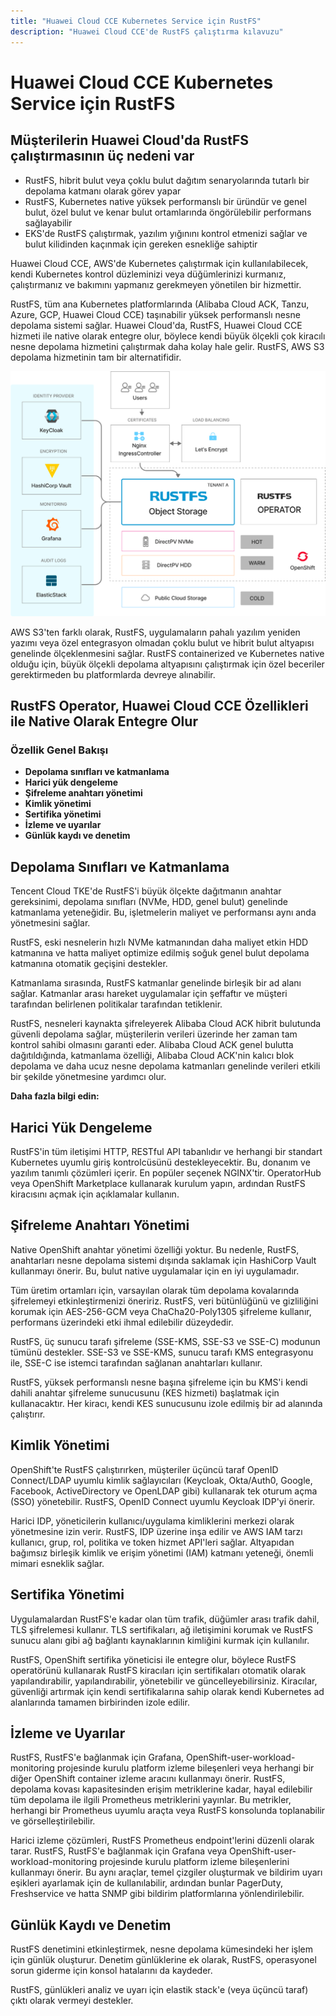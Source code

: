 ```yaml
---
title: "Huawei Cloud CCE Kubernetes Service için RustFS"
description: "Huawei Cloud CCE'de RustFS çalıştırma kılavuzu"
---
```


# Huawei Cloud CCE Kubernetes Service için RustFS

## Müşterilerin Huawei Cloud'da RustFS çalıştırmasının üç nedeni var

- RustFS, hibrit bulut veya çoklu bulut dağıtım senaryolarında tutarlı bir depolama katmanı olarak görev yapar
- RustFS, Kubernetes native yüksek performanslı bir üründür ve genel bulut, özel bulut ve kenar bulut ortamlarında öngörülebilir performans sağlayabilir
- EKS'de RustFS çalıştırmak, yazılım yığınını kontrol etmenizi sağlar ve bulut kilidinden kaçınmak için gereken esnekliğe sahiptir

Huawei Cloud CCE, AWS'de Kubernetes çalıştırmak için kullanılabilecek, kendi Kubernetes kontrol düzleminizi veya düğümlerinizi kurmanız, çalıştırmanız ve bakımını yapmanız gerekmeyen yönetilen bir hizmettir.

RustFS, tüm ana Kubernetes platformlarında (Alibaba Cloud ACK, Tanzu, Azure, GCP, Huawei Cloud CCE) taşınabilir yüksek performanslı nesne depolama sistemi sağlar. Huawei Cloud'da, RustFS, Huawei Cloud CCE hizmeti ile native olarak entegre olur, böylece kendi büyük ölçekli çok kiracılı nesne depolama hizmetini çalıştırmak daha kolay hale gelir. RustFS, AWS S3 depolama hizmetinin tam bir alternatifidir.

![RustFS Mimari Diyagramı](images/sec1-1.png)

AWS S3'ten farklı olarak, RustFS, uygulamaların pahalı yazılım yeniden yazımı veya özel entegrasyon olmadan çoklu bulut ve hibrit bulut altyapısı genelinde ölçeklenmesini sağlar. RustFS containerized ve Kubernetes native olduğu için, büyük ölçekli depolama altyapısını çalıştırmak için özel beceriler gerektirmeden bu platformlarda devreye alınabilir.

## RustFS Operator, Huawei Cloud CCE Özellikleri ile Native Olarak Entegre Olur

### Özellik Genel Bakışı

- **Depolama sınıfları ve katmanlama**
- **Harici yük dengeleme**
- **Şifreleme anahtarı yönetimi**
- **Kimlik yönetimi**
- **Sertifika yönetimi**
- **İzleme ve uyarılar**
- **Günlük kaydı ve denetim**

## Depolama Sınıfları ve Katmanlama

Tencent Cloud TKE'de RustFS'i büyük ölçekte dağıtmanın anahtar gereksinimi, depolama sınıfları (NVMe, HDD, genel bulut) genelinde katmanlama yeteneğidir. Bu, işletmelerin maliyet ve performansı aynı anda yönetmesini sağlar.

RustFS, eski nesnelerin hızlı NVMe katmanından daha maliyet etkin HDD katmanına ve hatta maliyet optimize edilmiş soğuk genel bulut depolama katmanına otomatik geçişini destekler.

Katmanlama sırasında, RustFS katmanlar genelinde birleşik bir ad alanı sağlar. Katmanlar arası hareket uygulamalar için şeffaftır ve müşteri tarafından belirlenen politikalar tarafından tetiklenir.

RustFS, nesneleri kaynakta şifreleyerek Alibaba Cloud ACK hibrit bulutunda güvenli depolama sağlar, müşterilerin verileri üzerinde her zaman tam kontrol sahibi olmasını garanti eder. Alibaba Cloud ACK genel bulutta dağıtıldığında, katmanlama özelliği, Alibaba Cloud ACK'nin kalıcı blok depolama ve daha ucuz nesne depolama katmanları genelinde verileri etkili bir şekilde yönetmesine yardımcı olur.

**Daha fazla bilgi edin:**

## Harici Yük Dengeleme

RustFS'in tüm iletişimi HTTP, RESTful API tabanlıdır ve herhangi bir standart Kubernetes uyumlu giriş kontrolcüsünü destekleyecektir. Bu, donanım ve yazılım tanımlı çözümleri içerir. En popüler seçenek NGINX'tir. OperatorHub veya OpenShift Marketplace kullanarak kurulum yapın, ardından RustFS kiracısını açmak için açıklamalar kullanın.

## Şifreleme Anahtarı Yönetimi

Native OpenShift anahtar yönetimi özelliği yoktur. Bu nedenle, RustFS, anahtarları nesne depolama sistemi dışında saklamak için HashiCorp Vault kullanmayı önerir. Bu, bulut native uygulamalar için en iyi uygulamadır.

Tüm üretim ortamları için, varsayılan olarak tüm depolama kovalarında şifrelemeyi etkinleştirmenizi öneririz. RustFS, veri bütünlüğünü ve gizliliğini korumak için AES-256-GCM veya ChaCha20-Poly1305 şifreleme kullanır, performans üzerindeki etki ihmal edilebilir düzeydedir.

RustFS, üç sunucu tarafı şifreleme (SSE-KMS, SSE-S3 ve SSE-C) modunun tümünü destekler. SSE-S3 ve SSE-KMS, sunucu tarafı KMS entegrasyonu ile, SSE-C ise istemci tarafından sağlanan anahtarları kullanır.

RustFS, yüksek performanslı nesne başına şifreleme için bu KMS'i kendi dahili anahtar şifreleme sunucusunu (KES hizmeti) başlatmak için kullanacaktır. Her kiracı, kendi KES sunucusunu izole edilmiş bir ad alanında çalıştırır.

## Kimlik Yönetimi

OpenShift'te RustFS çalıştırırken, müşteriler üçüncü taraf OpenID Connect/LDAP uyumlu kimlik sağlayıcıları (Keycloak, Okta/Auth0, Google, Facebook, ActiveDirectory ve OpenLDAP gibi) kullanarak tek oturum açma (SSO) yönetebilir. RustFS, OpenID Connect uyumlu Keycloak IDP'yi önerir.

Harici IDP, yöneticilerin kullanıcı/uygulama kimliklerini merkezi olarak yönetmesine izin verir. RustFS, IDP üzerine inşa edilir ve AWS IAM tarzı kullanıcı, grup, rol, politika ve token hizmet API'leri sağlar. Altyapıdan bağımsız birleşik kimlik ve erişim yönetimi (IAM) katmanı yeteneği, önemli mimari esneklik sağlar.

## Sertifika Yönetimi

Uygulamalardan RustFS'e kadar olan tüm trafik, düğümler arası trafik dahil, TLS şifrelemesi kullanır. TLS sertifikaları, ağ iletişimini korumak ve RustFS sunucu alanı gibi ağ bağlantı kaynaklarının kimliğini kurmak için kullanılır.

RustFS, OpenShift sertifika yöneticisi ile entegre olur, böylece RustFS operatörünü kullanarak RustFS kiracıları için sertifikaları otomatik olarak yapılandırabilir, yapılandırabilir, yönetebilir ve güncelleyebilirsiniz. Kiracılar, güvenliği artırmak için kendi sertifikalarına sahip olarak kendi Kubernetes ad alanlarında tamamen birbirinden izole edilir.

## İzleme ve Uyarılar

RustFS, RustFS'e bağlanmak için Grafana, OpenShift-user-workload-monitoring projesinde kurulu platform izleme bileşenleri veya herhangi bir diğer OpenShift container izleme aracını kullanmayı önerir. RustFS, depolama kovası kapasitesinden erişim metriklerine kadar, hayal edilebilir tüm depolama ile ilgili Prometheus metriklerini yayınlar. Bu metrikler, herhangi bir Prometheus uyumlu araçta veya RustFS konsolunda toplanabilir ve görselleştirilebilir.

Harici izleme çözümleri, RustFS Prometheus endpoint'lerini düzenli olarak tarar. RustFS, RustFS'e bağlanmak için Grafana veya OpenShift-user-workload-monitoring projesinde kurulu platform izleme bileşenlerini kullanmayı önerir. Bu aynı araçlar, temel çizgiler oluşturmak ve bildirim uyarı eşikleri ayarlamak için de kullanılabilir, ardından bunlar PagerDuty, Freshservice ve hatta SNMP gibi bildirim platformlarına yönlendirilebilir.

## Günlük Kaydı ve Denetim

RustFS denetimini etkinleştirmek, nesne depolama kümesindeki her işlem için günlük oluşturur. Denetim günlüklerine ek olarak, RustFS, operasyonel sorun giderme için konsol hatalarını da kaydeder.

RustFS, günlükleri analiz ve uyarı için elastik stack'e (veya üçüncü taraf) çıktı olarak vermeyi destekler.
